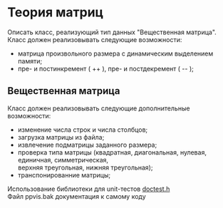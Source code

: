 # Теория матриц

Описать класс, реализующий тип данных "Вещественная матрица".<br/> 
Класс должен реализовывать следующие возможности:

- матрица произвольного размера с динамическим выделением памяти;
- пре- и постинкремент ( ++ ), пре- и постдекремент ( -- );

## Вещественная матрица
 
Класс должен реализовывать следующие дополнительные возможности:

- изменение числа строк и числа столбцов;
- загрузка матрицы из файла;
- извлечение подматрицы заданного размера;
- проверка типа матрицы (квадратная, диагональная, нулевая, единичная, симметрическая,<br/> 
верхняя треугольная, нижняя треугольная);
- транспонированние матрицы;

Использование библиотеки для unit-тестов [doctest.h](https://github.com/onqtam/doctest/releases)<br/> 
Файл ppvis.bak документация к самому коду

